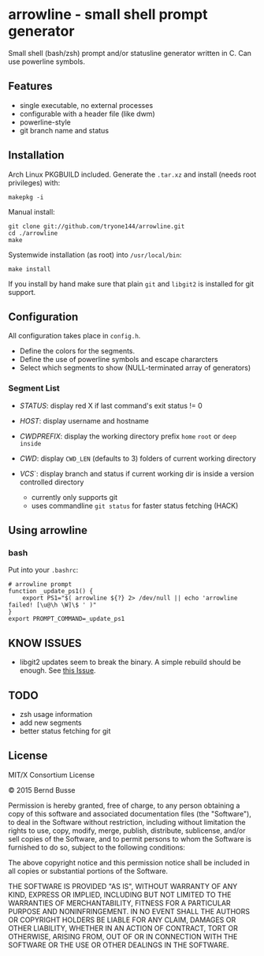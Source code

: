 arrowline - small shell prompt generator
========================================

Small shell (bash/zsh) prompt and/or statusline generator written in C. Can use powerline symbols.

Features
--------

- single executable, no external processes
- configurable with a header file (like dwm)
- powerline-style
- git branch name and status


Installation
------------

Arch Linux PKGBUILD included. Generate the `.tar.xz` and install (needs root privileges) with:

    makepkg -i

Manual install:

    git clone git://github.com/tryone144/arrowline.git
    cd ./arrowline
    make

Systemwide installation (as root) into `/usr/local/bin`:

    make install

If you install by hand make sure that plain `git` and `libgit2` is installed for git support.


Configuration
-------------

All configuration takes place in `config.h`.

- Define the colors for the segments.
- Define the use of powerline symbols and escape chararcters
- Select which segments to show (NULL-terminated array of generators)

### Segment List

- *STATUS*: display red X if last command's exit status != 0
- *HOST*: display username and hostname
- *CWDPREFIX*: display the working directory prefix `home` `root` or `deep inside`
- *CWD*: display `CWD_LEN` (defaults to 3) folders of current working directory
- *VCS*`: display branch and status if current working dir is inside a version controlled directory
    
    - currently only supports git
    - uses commandline `git status` for faster status fetching (HACK)


Using arrowline
---------------

### bash

Put into your `.bashrc`:

    # arrowline prompt
    function _update_ps1() {
        export PS1="$( arrowline ${?} 2> /dev/null || echo 'arrowline failed! [\u@\h \W]\$ ' )"
    }
    export PROMPT_COMMAND=_update_ps1

KNOW ISSUES
-----------

- libgit2 updates seem to break the binary. A simple rebuild should be enough. See [this Issue](https://github.com/tryone144/arrowline/issues/2).


TODO
----

- zsh usage information
- add new segments
- better status fetching for git


License
-------

MIT/X Consortium License

© 2015 Bernd Busse

Permission is hereby granted, free of charge, to any person obtaining a
copy of this software and associated documentation files (the "Software"),
to deal in the Software without restriction, including without limitation
the rights to use, copy, modify, merge, publish, distribute, sublicense,
and/or sell copies of the Software, and to permit persons to whom the
Software is furnished to do so, subject to the following conditions:

The above copyright notice and this permission notice shall be included in
all copies or substantial portions of the Software.

THE SOFTWARE IS PROVIDED "AS IS", WITHOUT WARRANTY OF ANY KIND, EXPRESS OR
IMPLIED, INCLUDING BUT NOT LIMITED TO THE WARRANTIES OF MERCHANTABILITY,
FITNESS FOR A PARTICULAR PURPOSE AND NONINFRINGEMENT.  IN NO EVENT SHALL
THE AUTHORS OR COPYRIGHT HOLDERS BE LIABLE FOR ANY CLAIM, DAMAGES OR OTHER
LIABILITY, WHETHER IN AN ACTION OF CONTRACT, TORT OR OTHERWISE, ARISING
FROM, OUT OF OR IN CONNECTION WITH THE SOFTWARE OR THE USE OR OTHER
DEALINGS IN THE SOFTWARE.

